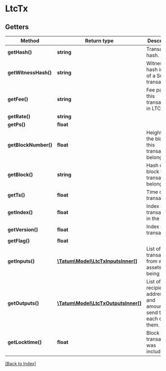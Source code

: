# LtcTx

## Getters

Method | Return type | Description | Notes
------------ | ------------- | ------------- | -------------
**getHash()** | **string** | Transaction hash. | [optional]
**getWitnessHash()** | **string** | Witness hash in case of a SegWit transaction. | [optional]
**getFee()** | **string** | Fee paid for this transaction, in LTC. | [optional]
**getRate()** | **string** |  | [optional]
**getPs()** | **float** |  | [optional]
**getBlockNumber()** | **float** | Height of the block this transaction belongs to. | [optional]
**getBlock()** | **string** | Hash of the block this transaction belongs to. | [optional]
**getTs()** | **float** | Time of the transaction. | [optional]
**getIndex()** | **float** | Index of the transaction in the block. | [optional]
**getVersion()** | **float** | Index of the transaction. | [optional]
**getFlag()** | **float** |  | [optional]
**getInputs()** | [**\Tatum\Model\LtcTxInputsInner[]**](LtcTxInputsInner.md) | List of transactions, from which assets are being sent. | [optional]
**getOutputs()** | [**\Tatum\Model\LtcTxOutputsInner[]**](LtcTxOutputsInner.md) | List of recipient addresses and amounts to send to each of them. | [optional]
**getLocktime()** | **float** | Block this transaction was included in. | [optional]

[[Back to Index]](../index.md)
